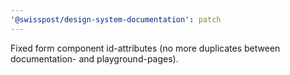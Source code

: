 ```yaml
---
'@swisspost/design-system-documentation': patch
---
```


Fixed form component id-attributes (no more duplicates between documentation- and playground-pages).
